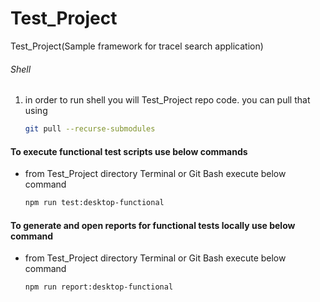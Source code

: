 # Test_Project

Test_Project(Sample framework for tracel search application)

###### Shell

1. in order to run shell you will Test_Project repo code.
   you can pull that using

   ```bash
   git pull --recurse-submodules
   ```


#### To execute functional test scripts use below commands

- from Test_Project directory Terminal or Git Bash execute below command

  ```bash
  npm run test:desktop-functional
  ```

 
#### To generate and open reports for functional tests locally use below command

- from Test_Project directory Terminal or Git Bash execute below command
  ```bash
  npm run report:desktop-functional
  ```
